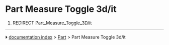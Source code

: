 # Part Measure Toggle 3d/it
1.  REDIRECT [Part_Measure_Toggle_3D/it](Part_Measure_Toggle_3D/it.md)



---
⏵ [documentation index](../README.md) > [Part](Part_Workbench.md) > Part Measure Toggle 3d/it
